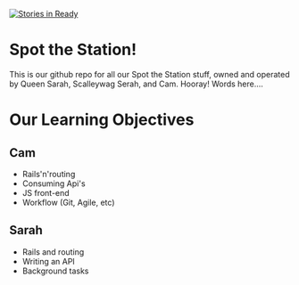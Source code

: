 [![Stories in Ready](https://badge.waffle.io/spot-the-station/spot-the-station.svg?label=ready&title=Ready)](http://waffle.io/spot-the-station/spot-the-station)

# Spot the Station!

This is our github repo for all our Spot the Station stuff, owned and operated by Queen Sarah, Scalleywag Serah, and Cam. Hooray! Words here....


Our Learning Objectives
=======================

Cam
---

* Rails'n'routing
* Consuming Api's
* JS front-end
* Workflow (Git, Agile, etc)


Sarah
-----
 * Rails and routing
 * Writing an API
 * Background tasks
